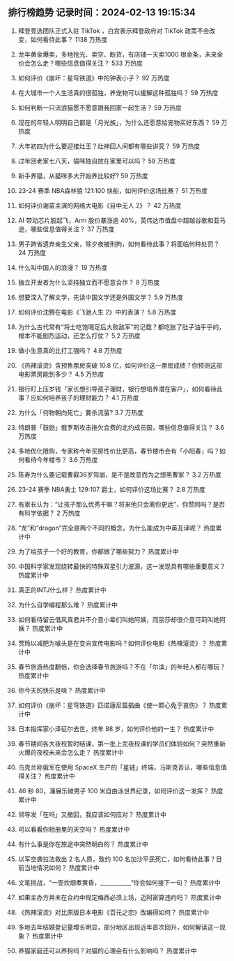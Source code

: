 
## 排行榜趋势 记录时间：2024-02-13 19:15:34
  
  1. 拜登竞选团队正式入驻 TikTok ，白宫表示拜登政府对 TikTok 政策不会改变，如何看待此事？ 1138 万热度
    
  2. 龙年黄金爆卖，多地抢光、卖空、断货，有店铺一天卖1000 根金条，未来金价会怎么走？哪些信息值得关注？ 533 万热度
    
  3. 如何评价《崩坏：星穹铁道》中的钟表小子？ 92 万热度
    
  4. 在大城市一个人生活真的很孤独，养宠物可以缓解这种孤独吗？ 59 万热度
    
  5. 如何判断一只流浪猫愿不愿意跟我回家一起生活？ 59 万热度
    
  6. 现在的年轻人明明自己都是「月光族」，为什么还愿意给宠物买好东西？ 59 万热度
    
  7. 大年初四为什么要迎接灶王？灶神回人间都有哪些讲究？ 59 万热度
    
  8. 过年回老家七八天，猫咪独自放在家里可以吗？ 59 万热度
    
  9. 新手养猫，从猫咪多大开始养比较好? 59 万热度
    
  10. 23-24 赛季 NBA森林狼 121:100 快船，如何评价这场比赛？ 51 万热度
    
  11. 如何评价谢苗主演的网络大电影《目中无人 2》？ 42 万热度
    
  12. AI 带动芯片股起飞，Arm 股价暴涨逾 40%，英伟达市值盘中超越谷歌和亚马逊，哪些信息值得关注？ 37 万热度
    
  13. 男子跨省遗弃亲生父亲，除夕夜被刑拘，如何看待此事？将面临何种处罚？ 24 万热度
    
  14. 什么叫中国人的浪漫？ 19 万热度
    
  15. 独立开发者为什么坚持独立而不愿意合作？ 8 万热度
    
  16. 想要深入了解文学，先读中国文学还是外国文学？ 5.9 万热度
    
  17. 如何评价沈腾在电影《飞驰人生 2》中的表演？ 5.8 万热度
    
  18. 为什么古代常有“将士吃饱喝足后大败敌军”的记载？都吃胀了肚子油乎乎的，根本不能剧烈运动，还怎么打仗？ 5.2 万热度
    
  19. 做小生意真的比打工强吗？ 4.8 万热度
    
  20. 《热辣滚烫》含预售票房突破 10.8 亿，如何评价这一票房成绩？你预测这部电影票房能到多少？ 4.5 万热度
    
  21. 银行盯上压岁钱「家长想引导孩子理财，银行想培养潜在客户」，如何看待此事？应如何培养孩子的理财能力？ 4.1 万热度
    
  22. 为什么「何物朝向死亡」要杀流萤? 3.7 万热度
    
  23. 特朗普「鼓励」俄罗斯攻击拖欠会费的北约成员国，哪些信息值得关注？ 3.6 万热度
    
  24. 多地优化限购，专家称今年买房性价比更高，春节楼市会有「小阳春」吗？如何看待今年楼市？ 3.6 万热度
    
  25. 陈寿为什么要记载曹叡36岁驾崩，是不是故意而为之想黑曹家？ 3.2 万热度
    
  26. 23-24 赛季 NBA勇士 129:107 爵士，如何评价这场比赛？ 2.8 万热度
    
  27. 有家长认为：“让孩子那么优秀干嘛？将来他只会离你更远”，你赞同吗？是否有科学依据？ 2 万热度
    
  28. “龙”和“dragon”完全是两个不同的概念，为什么能成为中英互译呢？ 热度累计中
    
  29. 为了给孩子一个好的教育，你都做了哪些努力？ 热度累计中
    
  30. 中国科学家发现绕转最快的特殊双星引力波源，这一发现具有哪些重要意义？ 热度累计中
    
  31. 真正的INTJ什么样？ 热度累计中
    
  32. 为什么自学编程那么难？ 热度累计中
    
  33. 如何看待留云借风真君并不介意小辈们叫她阿姨，而丽莎却很介意可莉叫她阿姨？ 热度累计中
    
  34. 贾玲以减肥为噱头是在变向宣传电影吗？如何评价电影《热辣滚烫》？ 热度累计中
    
  35. 春节旅游热度翻倍，你会选择春节旅游吗？不在「尔滨」的年轻人都在哪玩？ 热度累计中
    
  36. 你今天的快乐是啥？ 热度累计中
    
  37. 如何评价《崩坏：星穹铁道》匹诺康尼篇插曲《使一颗心免于哀伤》？ 热度累计中
    
  38. 日本指挥家小泽征尔去世，终年 88 岁，如何评价他的一生？ 热度累计中
    
  39. 春节期间各大夜校暂时结课，第一批上完夜校课的学员们体验如何？突然重新火爆的夜校未来会怎么走？ 热度累计中
    
  40. 乌克兰称俄军在使用 SpaceX 生产的「星链」终端，马斯克否认，哪些信息值得关注？ 热度累计中
    
  41. 46 秒 80，潘展乐破男子 100 米自由泳世界纪录，如何评价这一发挥？ 热度累计中
    
  42. 领导发「在吗」又撤回，我应该如何应对？ 热度累计中
    
  43. 可以看看你相册里的天空吗？ 热度累计中
    
  44. 有什么事是你在旅途中突然明白的？ 热度累计中
    
  45. 以军空袭拉法救出 2 名人质，致约 100 名加沙平民死亡，如何看待此事？目前当地情况如何？ 热度累计中
    
  46. 文笔挑战，“一壶炊烟煮黄昏，___________”你会如何接下一句？ 热度累计中
    
  47. 如果主办方并未在合约中规定梅西必须上场，迈阿密算违约吗？ 热度累计中
    
  48. 《热辣滚烫》对比原版日本电影《百元之恋》改编得如何？ 热度累计中
    
  49. 多地去年结婚登记量增长明显，部分地区出现近年首次回升，如何解读这一现象？ 热度累计中
    
  50. 养猫家庭还可以养狗吗？对猫的心理会有什么影响吗？ 热度累计中
    